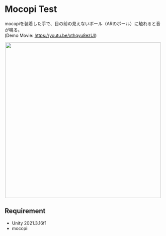 # Mocopi Test
mocopiを装着した手で、目の前の見えないボール（ARのボール）に触れると音が鳴る。  
(Demo Movie: https://youtu.be/xthqyu8ezUI)
<p align="center">
  <img width=500 src="https://github.com/ekito-station/mocopi-test/assets/63796528/10bfe8d1-38ce-43d1-9af2-456710aa1b2b">
</p>

## Requirement
- Unity 2021.3.16f1
- mocopi
